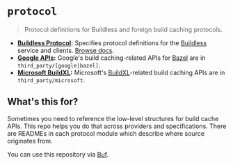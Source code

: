 
# `protocol`

> Protocol definitions for Buildless and foreign build caching protocols.

- **[Buildless Protocol][1]:** Specifies protocol definitions for the [Buildless][0] service and clients. [Browse docs][2].
- **[Google APIs][3]:** Google's build caching-related APIs for [Bazel][4] are in `third_party/[google|bazel]`.
- **[Microsoft BuildXL][5]:** Microsoft's [BuildXL][6]-related build caching APIs are in `third_party/microsoft`.

## What's this for?

Sometimes you need to reference the low-level structures for build cache APIs. This repo helps you do that across providers and specifications. There are READMEs in each protocol module which describe where source originates from.

You can use this repository via [Buf][7].


[0]: https://less.build
[1]: ./buildless
[2]: https://buf.build/buildless/buildless
[3]: ./third_party/google
[4]: https://bazel.build
[5]: ./third_party/microsoft
[6]: https://github.com/microsoft/BuildXL
[7]: https://buf.build/buildless/spec
